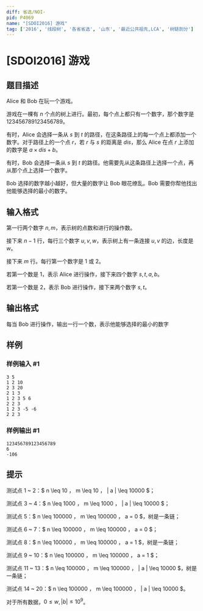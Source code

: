 ```yaml
---
diff: 省选/NOI-
pid: P4069
name: "[SDOI2016] 游戏"
tag: ['2016', '线段树', '各省省选', '山东', '最近公共祖先,LCA', '树链剖分']
---
```

# [SDOI2016] 游戏
## 题目描述

Alice 和 Bob 在玩一个游戏。

游戏在一棵有 $n$ 个点的树上进行。最初，每个点上都只有一个数字，那个数字是 $123456789123456789$。

有时，Alice 会选择一条从 $s$ 到 $t$ 的路径，在这条路径上的每一个点上都添加一个数字。对于路径上的一个点 $r$，若 $r$ 与 $s$ 的距离是 $dis$，那么 Alice 在点 $r$ 上添加的数字是 $a\times dis+b$。

有时，Bob 会选择一条从 $s$ 到 $t$ 的路径。他需要先从这条路径上选择一个点，再从那个点上选择一个数字。

Bob 选择的数字越小越好，但大量的数字让 Bob 眼花缭乱。Bob 需要你帮他找出他能够选择的最小的数字。

## 输入格式

第一行两个数字 $n,m$，表示树的点数和进行的操作数。

接下来 $n-1$ 行，每行三个数字 $u,v,w$，表示树上有一条连接 $u,v$ 的边，长度是 $w$。

接下来 $m$ 行。每行第一个数字是 $1$ 或 $2$。

若第一个数是 $1$，表示 Alice 进行操作，接下来四个数字 $s,t,a,b$。

若第一个数是 $2$，表示 Bob 进行操作，接下来两个数字 $s,t$。

## 输出格式

每当 Bob 进行操作，输出一行一个数，表示他能够选择的最小的数字

## 样例

### 样例输入 #1
```
3 5
1 2 10
2 3 20
2 1 3
1 2 3 5 6
2 2 3
1 2 3 -5 -6
2 2 3
```
### 样例输出 #1
```
123456789123456789
6
-106
```
## 提示

测试点 1 ~ 2：$ n \leq 10 $，$ m \leq 10 $，$ | a | \leq 10000 $；

测试点 3 ~ 4：$ n \leq 1000 $，$ m \leq 1000 $，$ | a | \leq 10000 $；

测试点 5：$ n \leq 100000 $，$ m \leq 100000 $，$ a = 0 $，树是一条链；

测试点 6 ~ 7：$ n \leq 100000 $，$ m \leq 100000 $，$ a = 0 $；

测试点 8：$ n \leq 100000 $，$ m \leq 100000 $，$ a = 1 $，树是一条链；

测试点 9 ~ 10：$ n \leq 100000 $，$ m \leq 100000 $，$ a = 1 $；

测试点 11 ~ 13：$ n \leq 100000 $，$ m \leq 100000 $，$ | a | \leq 10000 $，树是一条链；

测试点 14 ~ 20：$ n \leq 100000 $，$ m \leq 100000 $，$ | a | \leq 10000 $。

对于所有数据，$0\le w, |b|\le 10^9$。
